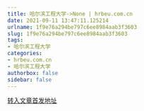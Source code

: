 ```yaml
---
title: 哈尔滨工程大学->None | hrbeu.com.cn
date: 2021-09-11 13:47:11.125214
urlname: 1f9e76a294be797c6ee8984aab3f3603
slug: 1f9e76a294be797c6ee8984aab3f3603
tags: 
- 哈尔滨工程大学
categories:
- hrbeu.com.cn
- 哈尔滨工程大学
authorbox: false
sidebar: false
---
```





[转入文章首发地址](https://mp.weixin.qq.com/s/WPNU0U_4yNTgIpGWPq0C7g)